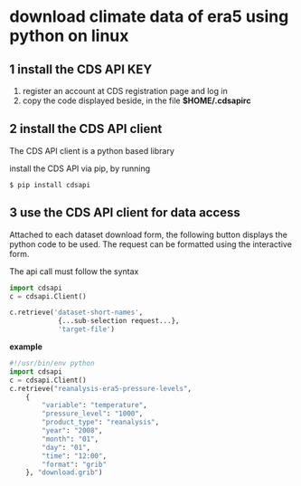 # download climate data of era5 using python on linux

## 1 install the CDS API KEY
1. register an account at CDS registration page  and log in 
2. copy the code displayed beside, in the file **$HOME/.cdsapirc**

## 2 install the CDS API client
The CDS API client is a python based library

install the CDS API via pip, by running

```
$ pip install cdsapi
```

## 3 use the CDS API client for data access

Attached to each dataset download form, the following button displays the python code to be used. 
The request can be formatted using the interactive form. 

The api call must follow the syntax

```python   
import cdsapi
c = cdsapi.Client()

c.retrieve('dataset-short-names',
            {...sub-selection request...},
            'target-file')
```

**example**
```python
#!/usr/bin/env python
import cdsapi
c = cdsapi.Client()
c.retrieve("reanalysis-era5-pressure-levels",
    {
        "variable": "temperature",
        "pressure_level": "1000",
        "product_type": "reanalysis",
        "year": "2008",
        "month": "01",
        "day": "01",
        "time": "12:00",
        "format": "grib"
    }, "download.grib")
```


